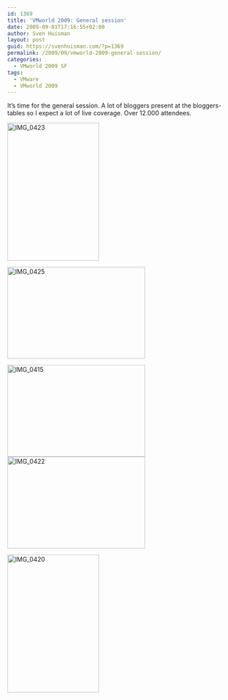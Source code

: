 ```yaml
---
id: 1369
title: 'VMworld 2009: General session'
date: 2009-09-01T17:16:55+02:00
author: Sven Huisman
layout: post
guid: https://svenhuisman.com/?p=1369
permalink: /2009/09/vmworld-2009-general-session/
categories:
  - VMworld 2009 SF
tags:
  - VMware
  - VMworld 2009
---
```

It&#8217;s time for the general session. A lot of bloggers present at the bloggers-tables so I expect a lot of live coverage. Over 12.000 attendees.

<img class="aligncenter size-full wp-image-1380" title="IMG_0423" src="https://svenhuisman.com/wp-content/uploads/2009/09/IMG_0423.JPG" alt="IMG_0423" width="209" height="314" /> 

<!--more-->

[<img class="aligncenter size-full wp-image-1386" title="IMG_0425" src="https://svenhuisman.com/wp-content/uploads/2009/09/IMG_04251.JPG" alt="IMG_0425" width="314" height="209" />](https://svenhuisman.com/wp-content/uploads/2009/09/IMG_04251.JPG)

<img class="aligncenter size-full wp-image-1373" title="IMG_0415" src="https://svenhuisman.com/wp-content/uploads/2009/09/IMG_0415.JPG" alt="IMG_0415" width="314" height="209" /> 

<img class="aligncenter size-full wp-image-1382" title="IMG_0422" src="https://svenhuisman.com/wp-content/uploads/2009/09/IMG_04221.JPG" alt="IMG_0422" width="314" height="209" /> 

[<img class="aligncenter size-full wp-image-1377" title="IMG_0420" src="https://svenhuisman.com/wp-content/uploads/2009/09/IMG_0420.JPG" alt="IMG_0420" width="209" height="314" />](https://svenhuisman.com/wp-content/uploads/2009/09/IMG_0420.JPG)

[](https://svenhuisman.com/wp-content/uploads/2009/09/IMG_0422.JPG)